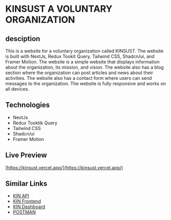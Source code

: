# KINSUST A VOLUNTARY ORGANIZATION

## desciption

This is a website for a voluntary organization called KINSUST. The website is built with NextJs, Redux Tookit Query, Tailwind CSS, Shadcn/ui, and Framer Motion. The website is a simple website that displays information about the organization, its mission, and vision. The website also has a blog section where the organization can post articles and news about their activities. The website also has a contact form where users can send messages to the organization. The website is fully responsive and works on all devices.

## Technologies

- NextJs
- Redux Tooktik Query
- Tailwind CSS
- Shadcn/ui
- Framer Motion

## Live Preview

[https://kinsust.vercel.app/](https://kinsust.vercel.app/)

## Similar Links

- [KIN API](https://github.com/md-rejoyan-islam/kinsust_backend.git)
- [KIN Frontend](https://github.com/md-rejoyan-islam/kinsust-nextjs.git)
- [KIN Dashboard](https://github.com/md-rejoyan-islam/kinsust-dashboard.git)
- [POSTMAN ](https://documenter.getpostman.com/view/22735243/2sA3s7jUhm)
